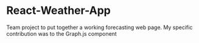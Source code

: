 # React-Weather-App

Team project to put together a working forecasting web page. 
My specific contribution was to the Graph.js component 
